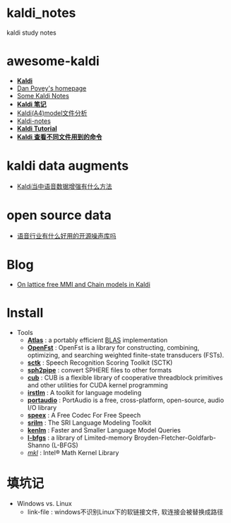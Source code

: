 # kaldi_notes
kaldi study notes

# awesome-kaldi
- [**Kaldi**][7]
- [Dan Povey's homepage][1]
- [Some Kaldi Notes][2]
- [**Kaldi 笔记**][3]
- [Kaldi(A4)model文件分析][4]
- [Kaldi-notes][5]
- [**Kaldi Tutorial**][6]
- [**Kaldi 查看不同文件用到的命令**][24]

# kaldi data augments
- [Kaldi当中语音数据增强有什么方法][8]

# open source data
- [语音行业有什么好用的开源噪声库吗][9]

# Blog
- [On lattice free MMI and Chain models in Kaldi][10]

# Install
- Tools
    - [**Atlas**][11] : a portably efficient [BLAS][12] implementation
    - [**OpenFst**][13] : OpenFst is a library for constructing, combining, optimizing, and searching weighted finite-state transducers (FSTs).
    - [**sctk**][14] : Speech Recognition Scoring Toolkit (SCTK)
    - [**sph2pipe**][15] : convert SPHERE files to other formats
    - [**cub**][16] : CUB is a flexible library of cooperative threadblock primitives and other utilities for CUDA kernel programming
    - [**irstlm**][17] : A toolkit for language modeling
    - [**portaudio**][18] : PortAudio is a free, cross-platform, open-source, audio I/O library
    - [**speex**][19] : A Free Codec For Free Speech
    - [**srilm**][20] : The SRI Language Modeling Toolkit
    - [**kenlm**][21] : Faster and Smaller Language Model Queries
    - [**l-bfgs**][22] : a library of Limited-memory Broyden-Fletcher-Goldfarb-Shanno (L-BFGS)
    - [*mkl*][23] : Intel® Math Kernel Library

# 填坑记
- Windows vs. Linux
    - link-file : windows不识别Linux下的软链接文件, 软连接会被替换成路径


[1]:http://www.danielpovey.com/kaldi-lectures.html
[2]:http://jrmeyer.github.io/asr/2016/02/01/Kaldi-notes.html
[3]:https://www.dazhuanlan.com/2019/11/07/5dc428c57a2f4/
[4]:https://www.jianshu.com/p/9b6cc95668a9
[5]:http://white.ucc.asn.au/Kaldi-Notes/tidigits/train
[6]:https://eleanorchodroff.com/tutorial/kaldi/index.html
[7]:http://www.kaldi-asr.org/doc/index.html
[8]:https://www.zhihu.com/question/362498376
[9]:https://www.zhihu.com/question/278918708/answer/631873989
[10]:https://desh2608.github.io/2019-05-21-chain/
[11]:http://math-atlas.sourceforge.net/
[12]:http://www.netlib.org/blas/
[13]:http://www.openfst.org/twiki/bin/view/FST/WebHome
[14]:https://github.com/usnistgov/SCTK
[15]:https://www.openslr.org/3/
[16]:https://github.com/NVlabs/cub
[17]:https://github.com/irstlm-team/irstlm
[18]:http://www.portaudio.com/
[19]:https://www.speex.org/
[20]:http://www.speech.sri.com/projects/srilm/
[21]:https://github.com/kpu/kenlm
[22]:https://github.com/chokkan/liblbfgs
[23]:https://software.intel.com/en-us/mkl
[24]:https://blog.csdn.net/qq_25867649/article/details/78356506